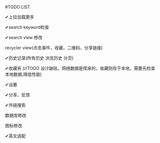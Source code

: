 #TODO LIST

✔上拉加载更多

✔search keyword检查

✔search view 修改

recycler view(点击事件，收藏，二维码，分享链接)

✔历史记录(所有历史 浏览历史 分页)

✔收藏夹
(//TODO 设计缺陷，网络数据是爬来的，收藏则存于本地，需要先检查本地数据,降低性能)


✔设置

✔分享，反馈

✔外链搜索

数据库修改

图标修改

✔英文适配
